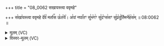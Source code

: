 +++
title = "08_0062 सखायस्त्वा ववृमहे"

+++
स꣡खा꣢यस्त्वा ववृमहे दे꣣वं꣡ मर्ता꣢꣯स ऊ꣣त꣡ये꣢। अ꣣पां नपा꣢꣯तꣳ सु꣣भ꣡ग꣢ꣳ सु꣣द꣡ꣳस꣢सꣳ सु꣣प्र꣡तू꣢र्तिमने꣣ह꣡स꣢म् ॥ 08:0062 ॥

<details><summary>मूलम् (VC)</summary>

स꣡खा꣢यस्त्वा ववृमहे दे꣣वं꣡ मर्ता꣢꣯स ऊ꣣त꣡ये꣢ । अ꣣पां꣡ नपा꣢꣯तꣳ सु꣣भ꣡ग꣢ꣳ सु꣣द꣡ꣳस꣢सꣳ सु꣣प्र꣡तू꣢र्तिमने꣣ह꣡स꣢म् ॥६२॥
</details>

<details><summary>विस्वर-मूलम् (VC)</summary>

सखायस्त्वा ववृमहे देवं मर्तास ऊतये । अपां नपातꣳ सुभगꣳ सुदꣳससꣳ सुप्रतूर्तिमनेहसम् ॥६२॥
</details>